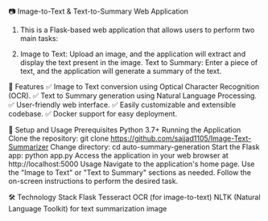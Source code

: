 📷 Image-to-Text & Text-to-Summary Web Application
1. This is a Flask-based web application that allows users to perform two main tasks:

2. Image to Text: Upload an image, and the application will extract and display the text present in the image.
Text to Summary: Enter a piece of text, and the application will generate a summary of the text.

🚀 Features
✅ Image to Text conversion using Optical Character Recognition (OCR).
✅ Text to Summary generation using Natural Language Processing.
✅ User-friendly web interface.
✅ Easily customizable and extensible codebase.
✅ Docker support for easy deployment.

📝 Setup and Usage
Prerequisites
Python 3.7+
Running the Application
Clone the repository: git clone https://github.com/sajjad1105/Image-Text-Summarizer
Change directory: cd auto-summary-generation
Start the Flask app: python app.py
Access the application in your web browser at http://localhost:5000
Usage
Navigate to the application's home page.
Use the "Image to Text" or "Text to Summary" sections as needed.
Follow the on-screen instructions to perform the desired task.

🛠️ Technology Stack
Flask
Tesseract OCR (for image-to-text)
NLTK (Natural Language Toolkit) for text summarization
image
